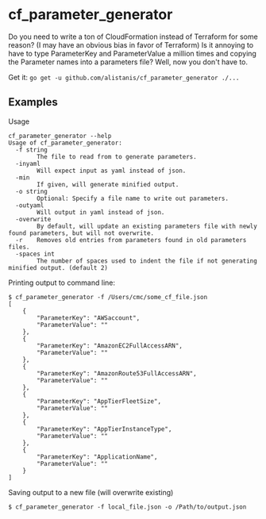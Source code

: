 # cf_parameter_generator
Do you need to write a ton of CloudFormation instead of Terraform for some reason? (I may have an obvious bias in favor of Terraform) Is it annoying to have to type ParameterKey and ParameterValue a million times and copying the Parameter names into a parameters file? Well, now you don't have to.

Get it: `go get -u github.com/alistanis/cf_parameter_generator ./...`

## Examples

Usage

    cf_parameter_generator --help
    Usage of cf_parameter_generator:
      -f string
        	The file to read from to generate parameters.
      -inyaml
        	Will expect input as yaml instead of json.
      -min
        	If given, will generate minified output.
      -o string
        	Optional: Specify a file name to write out parameters.
      -outyaml
        	Will output in yaml instead of json.
      -overwrite
        	By default, will update an existing parameters file with newly found parameters, but will not overwrite.
      -r	Removes old entries from parameters found in old parameters files.
      -spaces int
        	The number of spaces used to indent the file if not generating minified output. (default 2)

Printing output to command line:

    $ cf_parameter_generator -f /Users/cmc/some_cf_file.json
    [
    	{
    		"ParameterKey": "AWSaccount",
    		"ParameterValue": ""
    	},
    	{
    		"ParameterKey": "AmazonEC2FullAccessARN",
    		"ParameterValue": ""
    	},
    	{
    		"ParameterKey": "AmazonRoute53FullAccessARN",
    		"ParameterValue": ""
    	},
    	{
    		"ParameterKey": "AppTierFleetSize",
    		"ParameterValue": ""
    	},
    	{
    		"ParameterKey": "AppTierInstanceType",
    		"ParameterValue": ""
    	},
    	{
    		"ParameterKey": "ApplicationName",
    		"ParameterValue": ""
    	}
    ]

Saving output to a new file (will overwrite existing)

    $ cf_parameter_generator -f local_file.json -o /Path/to/output.json
    	